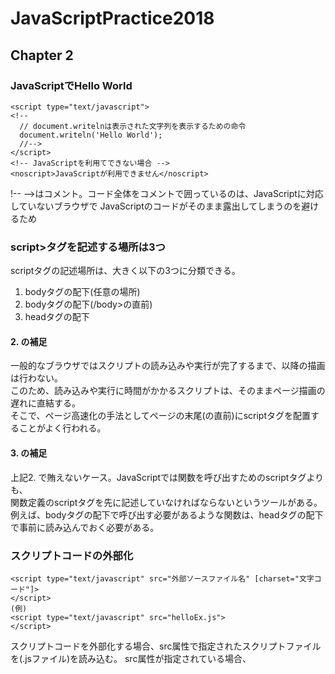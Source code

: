 # JavaScriptPractice2018

## Chapter 2
### JavaScriptでHello World
```
<script type="text/javascript">
<!--
  // document.writelnは表示された文字列を表示するための命令
  document.writeln('Hello World');
  //-->
</script>
<!-- JavaScriptを利用てできない場合 -->
<noscript>JavaScriptが利用できません</noscript>

```
!-- -->はコメント。コード全体をコメントで囲っているのは、JavaScriptに対応していないブラウザで
JavaScriptのコードがそのまま露出してしまうのを避けるため

### script>タグを記述する場所は3つ
scriptタグの記述場所は、大きく以下の3つに分類できる。  
  1. bodyタグの配下(任意の場所)
  2. bodyタグの配下(/body>の直前)
  3. headタグの配下

#### 2. の補足
一般的なブラウザではスクリプトの読み込みや実行が完了するまで、以降の描画は行わない。  
このため、読み込みや実行に時間がかかるスクリプトは、そのままページ描画の遅れに直結する。  
そこで、ページ高速化の手法としてページの末尾(</body>の直前)にscriptタグを配置することがよく行われる。
#### 3. の補足
上記2. で賄えないケース。JavaScriptでは関数を呼び出すためのscriptタグよりも、  
関数定義のscriptタグを先に記述していなければならないというツールがある。
例えば、bodyタグの配下で呼び出す必要があるような関数は、headタグの配下で事前に読み込んでおく必要がある。

### スクリプトコードの外部化
```
<script type="text/javascript" src="外部ソースファイル名" [charset="文字コード"]>
</script>
(例)
<script type="text/javascript" src="helloEx.js">
</script>
```
スクリプトコードを外部化する場合、src属性で指定されたスクリプトファイルを(.jsファイル)を読み込む。
src属性が指定されている場合、<script>タグ配下の内容は無視される。

### アンカータグにスクリプトを埋め込む　JavaScript擬似プロトコル
scriptタグで記述する他、アンカータグにスクリプトを埋め込むことも可能。  
JavaScript擬似プロトコルとは、アンカータグのhref属性に「JavaScript:〜」の形式で、  
あたかもURLであるかのようにJavaScriptを埋め込むことも可能。
この記法をJavaScript擬似プロトコルと言う。
```
<a href="JavaScript:スクリプトコード">リンクテキスト</a>
```
例えば「リンクをクリックした時にダイアログを開きたい」という場面には、以下のように記述する。
```
<a href="JavaScript:window.alert('Hello, World!');">
```

### noscriptタグ JavaScript機能がオフの場合に情報を表示させる
ブラウザでは、JavaScriptの機能を自由にオフにすることができる。その場合に表示すべき  
コンテンツを表すのがnoscriptタグ。  

### 連想配列とオブジェクト
JavaScriptにおいては、連想配列とオブジェクトは同一のもの。他の言語を学んだことがあ  
る人にとっては違和感を感じる。JavaScriptでは「連想配列」と「オブジェクト」という  
言葉は、単にその時々の使い方や文脈によって使い分けられているにすぎない。  
言い換えると、連想配列もオブジェクトも構文的には同じ名前付きの配列だが、言葉として  
使い分ける場合、それぞれの意味合いは全く異なる。  
なんか色々書くとどんどんわかりにくくなってる。他の言語と同様の認識でいいか...  

#### 連想配列の記法
```
var obj = {x:1, y:2, z:3};
```

#### ドット演算子とブラケット構文
|例|説明|
|:--|:--|
|オブジェクト名.プロパティ名|ドット演算子|
|オブジェクト名['プロパティ名']|ブラケット構文|

両者の違いを理解するために、以下のような例を考える
```
× obj.123
○ obj['123']
```
**ドット演算子ではプロパティ名は識別子と見なされるため、識別子の命名規則に従っていない**  
**「123」のような名前は使えない。しかし、ブラケット構文ではプロパティ名はあくまでも文字列**  
**として指定するため、このような制限はない。**  
**また、「プロパティに変数の値を使いたい」場合のみ、ブラケット演算子で書かなければならない**  
使用例
```
var book = new Object();
book.title = 'Javascript入門';
book.price = 900;
book.author = '佐藤hoge';
for(b in book) {
    // title = undefinedのようにundefinedとなる
    document.write(b + ' = ' + book.b + '<br>');
    // title = Javascript入門のようにプロパティが出力する
    document.write(b + ' = ' + book[b] + '<br>');
}
```

### 関数リテラル
**JavaScriptでは、関数もデータ型の一種として扱われるのが特徴。  
つまり、JavaScriptでは関数も変数のように扱うことができる。**

### 未定義値(undefine)
未定義値(undefine)は、ある変数が定義されていないことを表す値。
以下のようなケースで返される。
* ある変数が宣言済みであるものの値を与えられていない
* 未定義のプロパティを参照した

実は、undefineはGlobalオブジェクトのプロパティで定義されたプロパティ。
よって通常のプロパティのように値を代入することも可能。ただし、このような使い方はしない。

### まとめ
|分類|データ型|概要|
|:--|:--|:--|
|基本型|数値型(number)|数値|
|基本型|文字列型(string)|シングルクオート/ダブルクオートで囲まれた0個以上の文字列|
|基本型|真偽型(boolean)|ture/false|
|基本型|特殊型(null/undefined)|値が未定義であることを表す|
|参照型|配列(array)|データの集合(各要素にインデックス番号でアクセス可能)|
|参照型|オブジェクト(object)|データの集合(各要素に名前でアクセス可能)|
|参照型|関数(function)|一連の処理(手続き)の集合|


### 等価演算(==)と同値演算(===)
同値演算(===)は変数の型も含めて比較する。変数の型も一致して初めてtureと判定される。  
不等価演算し(!=)と非同値演算し(!==)でも同様の関係。

### document.writelnについて
JavaScriptからページに文字列を出力するには、  
document.write、document.writeln  
を使用する。
writeとwritelnの違いは、最後に改行文字が付加されるかされないかの違いです。  
ただし、HTML上で改行をしたい場合は、改行させたい場所に"<br>"を差し込む。  
document.writelnの改行は、HTMLで改行を表す"<br>"ではなく、  
文字コードの改行である"\n"が付加されるのでブラウザ上では改行して表示されません。
（preタグ内であれば改行されます）  

### カンマ演算子
カンマ演算子はfor文で使うケースが多い。使用例は以下の通り。  
```
document.write('<pre>');
for(var i = 0, j = 0 ; i < 10, j < 10; i++, j++) {
	document.writeln('i * j = ' + (i * j) + '<br>');
//	document.writeln('i * j = ' + (i * j));
}
document.write('</pre>');
```

### with命令
同じオブジェクトを繰り返し呼び出す場合、以下のようにwith命令を利用するとオブジェクト名を省略でき、コードがシンプルになる。ただし、with命令は便利な反面、「ブロック内の処理速度が低下する」「そもそもコードが読みにくくなる(withによって修飾されるメソッドが曖昧になりやすい)」などの問題がある。そのため、実際のアプリケーションでは利用すべきではありません。
```
with(document) {
    writeln(Math.abs(-15));
    writeln(Math.max(10, 15));
    writeln(Math.min(-10, 0));
}
```

### NaN(Not a number)
NumberオブジェクトのNaNは、数値でないという意味。  
NaNは自分自身を含めて全ての数値と等しくないため、以下のような比例式はfalseを返す。  
(Nan値を検出するには、isNan関数を使用する必要がある。)
```
document.write(Number.Nan == Number.Nan) // false
```

### Arrayオブジェクト
Arrayオブジェクトは、配列型の値を扱うためのオブジェクトで、配列に対する要素の追加削除、結合、並べ替えを行うための機能を提供する。
Arrayオブジェクトはリテラル表現を使って、
```
var ary = ['佐藤','鈴木','山田']
```
のように生成することもできますが、コンストラクタ経由で、次のように生成することもできる。コンストラクタ経由で次のように生成することもできる。
```
var ary = new Array('佐藤','鈴木','山田'); //指定要素で配列を生成
var ary = new Array(); //空の配列を生成
var ary = new Array(10); //指定サイズで空の配列を生成
```
ただし、コンストラクタを利用した構文は、意味的に曖昧になりやすい問題がある。  
例えば、
```
var ary = new Array(10);
```
は、「長さが10の配列」でしょうか、それとも「10という要素を持つ配列」でしょうか。いずれの意図であろうと、JavaScriptは前者として認識します。  
また、
```
var ary = new Array(-10);
```
は、「-10を要素として持つ」ことを意図したコードですが、JavaScriptは「-10の長さを持つ配列」を生成しようとして、結果、エラーとなります。
以上のような理由から、配列を生成するには最大限、配列リテラルを利用する。空の配列を生成するには、以下のように記述する。
```
var ary = [];
```

### for...in命令
for...in命令は、指定された配列/連想配列やオブジェクト配下の要素/メンバに対して、  
先頭から順次繰り返し処理を行います。仮変数に格納されるのが要素値そのものではないことに注意。  
```
for(仮変数 in 配列/オブジェクト) {
    ループ内で実行する命令群
}
```
使用例
```
<script type="text/javascript">
var member = ['佐藤', '鈴木', '山田'];
for(i in member) {
	document.write(member[i] + '<br>');
}

var triangle = {width:30, height:50};
for(j in triangle) {
	document.write(j + ' = ' + triangle[j] + '<br>');
}

var book = new Object();
book.title = 'Javascript入門';
book.price = 900;
book.author = '佐藤hoge';
for(b in book) {
	document.write(b + ' = ' + book[b] + '<br>');
}
</script>
```


## Chapter 3
### 匿名オブジェクト(無名オブジェクト)
Objectオブジェクトの役割は、その他のオブジェクトに対して共通機能を提供することばかりではない。Objectオブジェクトを直接インスタンス化することで、ユーザーが自前のオブジェクトを定義するのに利用することもできます。
```
var obj = new Object();
```
このようなオブジェクトのことを「独自のオブジェクト名を持たない」という意味で匿名オブジェクトもしくは無名オブジェクトと呼ぶ。匿名オブジェクトは、作成した直後は、オブジェクト共通のプロパティ/メソッドの他はなんらのデータを持たない、言うなれば、からの器。この空っぽの器に対して、データ(つまり、プロパティ)を追加するには、以下のように記述するだけ。
```
obj.name  = 'ドクジロウ'
obj.birth = new Date(2005, 7, 15);
obj.old   = 5;
```
このように定義したプロパティは、通常のプロパティと同様、ドット演算子でアクセスすることができる。
```
document.writeln(obj.name);
```
匿名オブジェクトを利用すれば、その場限りしか使わず、再利用することのないようなちょっとした構造データを受け渡しする場合にも、いちいち記述するような「クラス」を定義する必要がありませんので、コードをシンプルに記述することができる(例えば、「関数で複数の値を返したい」などという場合は配列や匿名オブジェクトを利用すると便利)。  
なお、プロパティだけではなくメソッドを定義することもできる。ただし、一時的なデータの受け渡し目的で利用することが多い匿名オブジェクトで、メソッドを指定する機会はあまり多くないはず。  
また、匿名オブジェクトを生成するために、Objectオブジェクトではなく、以下のようにArray/Dateのような既存の組み込みオブジェクトを利用することもできる。
```
var obj = new Array();
obj.name = 'トクジロウ';
```
しかし、匿名オブジェクトを生成するために、これらの特定の目的を持ったオブジェクトをベースにする理由はない。かえって間違いやバグの元となる可能性がある。通常は、オブジェクトとして中性的な機能のみを持つObjectオブジェクトを使うべきです。

### Globalオブジェクト
parseInt()とか、encodeURI()とか、eval()とか。。。

# 関数
### 関数を定義する3つの方法
 1. function命令で定義する
 2. Functionコンストラクタ経由で定義する
 3. 関数リテラル表現で定義する

#### 1. function命令で定義する
関数を定義する場合の最も基本的なアプローチ
```
関数定義 function.js
function triangle(base, height) {
	return base * height / 2;
}

HTML実装
<head>
<meta charset="UTF-8">
<title>Hello world</title>
<script type="text/javascript" src="function.js">
</script>
</head>
...
<script type="text/javascript">
  document.writeln('三角形の面積(関数)' + triangle(5, 2));
</script>

```

#### 2. Functionコンストラクタ経由で定義する
JavaScriptは組み込みオブジェクトとしてFunctionオブジェクトを用意している。  
関数は、このFunctionオブジェクトのコンストラクタを利用して定義することも可能。  
ただし、特別な理由がない限り、あえてFunctionコンストラクタを利用するメリットはない。  
```
HTML内での実装
<script tyep="text/javascript">
  var triangle2 = new Function('base, height', 'return base * height / 2;');
  document.writeln('三角形の面積(Functionコンストラクタ)' + triangle2(5, 2));
</script>
```
しかし、1点だけFunctionコンストラクタには、function命令にはない重要な特徴がある。  
それは「Functionコンストラクタでは、引数や関数本体を文字列として定義できる」という点。  
```
HTML内での実装
<script tyep="text/javascript">
  var param = 'base, height';
  var formula = 'return base * height / 2;';
  var triangle = new Function(param, formula);
  document.writeln('三角形の面積(Functionコンストラクタ)' + triangle(5, 2));
</script>
```

#### 3. 関数リテラル表現で定義する
JavaScriptにおいて、関数はデータ型の一種。つまり、  
関数を変数に代入したり、ある関数の引数として渡したり、あるいは、戻り値として関数を返すことすら可能  
です。  
これによって、JavaScriptではじつに柔軟なコーディングが可能になる。
```
<script type="text/javascript">
  var triangle = function(base, height) {
    return base * height / 2;
    };
  document.writeln('三角形の面積(関数リテラル)' + triangle(5, 2));
</script>
```

#### 関数リテラルとfunction命令の違い
 - function命令 → 関数を直接定義している
 - 関数リテラル  → 「function(引数, 引数){...}」と名前のない関数を定義した上で、変数に格納している

#### 変数宣言にvar命令は必須
var命令を使わずに宣言された変数は全てグローバル変数とみなす
```
<script type="text/javascript">
	scope = 'Global';
	function getValue() {
	scope = 'Local';
	return scope;
	}
	document.writeln(getValue());	// Localを出力
	document.writeln(scope);	// Localを出力
</script>
```

#### ブロックレベルのスコープは存在しない
JavaやC言語などでは存在するブロックレベルのスコープは存在しない
```
// Java
if(true) {
	int i = 5;
}
System.out.println(i);	// エラー

// JavaScript
if(true) {
	int i = 5;
}
document.writeln(i);	// 5を出力
```

#### 関数リテラル/Functionコンストラクタにおけるスコープの違い
関数リテラルとFunctionコンストラクタは、いずれも匿名関するを定義するための機能を提供する。  
実は関数の中でこれらを利用した場合、スコープの解釈が異なる。
```
var scope = 'Global';

function checkScope() {
	var scope = 'Local';
	
	// 関数リテラル
	var f_lit = function() { return scope; };
	document.writeln(f_lit);	// Local
	
	// Functionコンストラクタ
	var f_con = new Function('return scope');
	document.writeln(f_con);	// Global
}
checkScope();
```

#### JavaScriptは引数をチェックしない
引数の数が、関数側で要求する数と異なる場合もこれをチェックしない  
以下の①~③の例は全て正常に終了する。
```
    <script type="text/javascript">
        function showMessage(value) {
            document.writeln(value);
        }
    </script>
<br>
    <script type="text/javascript">
        showMessage();			  // ①undefined
        showMessage('山田');		 // ②山田
        showMessage('山田', '鈴木');	// ③山田
    </script>
```
  
実際に与えられた引数の数と要求する引数の数を比較し、異なる場合にはエラーを返すという処理も実装可能。
```
    <script type="text/javascript">
        function showMessage(value) {
            if(arguments.length != 1 ) {
                throw new Error('引数の数が間違っています：' + arguments.length);
            }
            document.writeln(value);
        }
    </script>

<br>

    <script type="text/javascript">
        try {
            showMessage('山田' , '鈴木');
        } catch(e) {
            window.alert(e.message);
        }
    </script>
```

引数の数をチェックしないということは、JavaScriptでは全ての引数は省略可能であるということです。  
ただし多くのケースでは、引数がただ省略されただけでは、正しく動作しないことがほとんどです。  
そこで以下のように引数のデフォルト値を設定しておく必要があります。  
```
    <script type="text/javascript">
        function triangle(base, heigh) {
            if(base == undefined) {
                base = 1;
            }
            if(heigh == undefined) {
                heigh = 1;
            }
            return base * heigh / 2;
        }
    </script>

<br>

    <script type="text/javascript">
        document.writeln(triangle(5));  // 2.5
    </script>
```

---

### JavaScript Tips
コード全体をコメント構文で囲っているのは、JavaScriptに対応していない  
ブラウザでJavaScriptのコードがそのまま露出してしまうのを避けるため。  
古くからのお作法的な記述。現在はJavaScriptに対応していないブラウザは  
少なくなっておりコメントアウトは必ずしも必須ではない。

```
<script type="text/javascript">
<!--
// document.writelnは表示された文字列を表示するための命令
document.writeln('Hello World');
//-->
</script>
```

---

### 参考書
JavaScript本格入門 ～モダンスタイルによる基礎から現場での応用まで　　
https://www.amazon.co.jp/%E6%94%B9%E8%A8%82%E6%96%B0%E7%89%88JavaScript%E6%9C%AC%E6%A0%BC%E5%85%A5%E9%96%80-%EF%BD%9E%E3%83%A2%E3%83%80%E3%83%B3%E3%82%B9%E3%82%BF%E3%82%A4%E3%83%AB%E3%81%AB%E3%82%88%E3%82%8B%E5%9F%BA%E7%A4%8E%E3%81%8B%E3%82%89%E7%8F%BE%E5%A0%B4%E3%81%A7%E3%81%AE%E5%BF%9C%E7%94%A8%E3%81%BE%E3%81%A7-%E5%B1%B1%E7%94%B0-%E7%A5%A5%E5%AF%9B-ebook/dp/B01LYO6C1N?SubscriptionId=AKIAIXNEYMK6UFDZYSVQ&tag=tachbookrank-22&linkCode=xm2&camp=2025&creative=165953&creativeASIN=B01LYO6C1N
